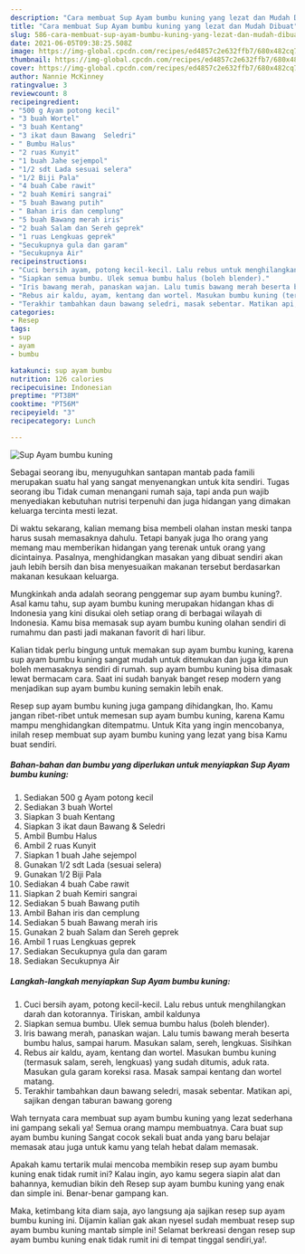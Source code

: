 ```yaml
---
description: "Cara membuat Sup Ayam bumbu kuning yang lezat dan Mudah Dibuat"
title: "Cara membuat Sup Ayam bumbu kuning yang lezat dan Mudah Dibuat"
slug: 586-cara-membuat-sup-ayam-bumbu-kuning-yang-lezat-dan-mudah-dibuat
date: 2021-06-05T09:38:25.508Z
image: https://img-global.cpcdn.com/recipes/ed4857c2e632ffb7/680x482cq70/sup-ayam-bumbu-kuning-foto-resep-utama.jpg
thumbnail: https://img-global.cpcdn.com/recipes/ed4857c2e632ffb7/680x482cq70/sup-ayam-bumbu-kuning-foto-resep-utama.jpg
cover: https://img-global.cpcdn.com/recipes/ed4857c2e632ffb7/680x482cq70/sup-ayam-bumbu-kuning-foto-resep-utama.jpg
author: Nannie McKinney
ratingvalue: 3
reviewcount: 8
recipeingredient:
- "500 g Ayam potong kecil"
- "3 buah Wortel"
- "3 buah Kentang"
- "3 ikat daun Bawang  Seledri"
- " Bumbu Halus"
- "2 ruas Kunyit"
- "1 buah Jahe sejempol"
- "1/2 sdt Lada sesuai selera"
- "1/2 Biji Pala"
- "4 buah Cabe rawit"
- "2 buah Kemiri sangrai"
- "5 buah Bawang putih"
- " Bahan iris dan cemplung"
- "5 buah Bawang merah iris"
- "2 buah Salam dan Sereh geprek"
- "1 ruas Lengkuas geprek"
- "Secukupnya gula dan garam"
- "Secukupnya Air"
recipeinstructions:
- "Cuci bersih ayam, potong kecil-kecil. Lalu rebus untuk menghilangkan darah dan kotorannya. Tiriskan, ambil kaldunya"
- "Siapkan semua bumbu. Ulek semua bumbu halus (boleh blender)."
- "Iris bawang merah, panaskan wajan. Lalu tumis bawang merah beserta bumbu halus, sampai harum. Masukan salam, sereh, lengkuas. Sisihkan"
- "Rebus air kaldu, ayam, kentang dan wortel. Masukan bumbu kuning (termasuk salam, sereh, lengkuas) yang sudah ditumis, aduk rata. Masukan gula garam koreksi rasa. Masak sampai kentang dan wortel matang."
- "Terakhir tambahkan daun bawang seledri, masak sebentar. Matikan api, sajikan dengan taburan bawang goreng"
categories:
- Resep
tags:
- sup
- ayam
- bumbu

katakunci: sup ayam bumbu 
nutrition: 126 calories
recipecuisine: Indonesian
preptime: "PT38M"
cooktime: "PT56M"
recipeyield: "3"
recipecategory: Lunch

---
```



![Sup Ayam bumbu kuning](https://img-global.cpcdn.com/recipes/ed4857c2e632ffb7/680x482cq70/sup-ayam-bumbu-kuning-foto-resep-utama.jpg)

Sebagai seorang ibu, menyuguhkan santapan mantab pada famili merupakan suatu hal yang sangat menyenangkan untuk kita sendiri. Tugas seorang ibu Tidak cuman menangani rumah saja, tapi anda pun wajib menyediakan kebutuhan nutrisi terpenuhi dan juga hidangan yang dimakan keluarga tercinta mesti lezat.

Di waktu  sekarang, kalian memang bisa membeli olahan instan meski tanpa harus susah memasaknya dahulu. Tetapi banyak juga lho orang yang memang mau memberikan hidangan yang terenak untuk orang yang dicintainya. Pasalnya, menghidangkan masakan yang dibuat sendiri akan jauh lebih bersih dan bisa menyesuaikan makanan tersebut berdasarkan makanan kesukaan keluarga. 



Mungkinkah anda adalah seorang penggemar sup ayam bumbu kuning?. Asal kamu tahu, sup ayam bumbu kuning merupakan hidangan khas di Indonesia yang kini disukai oleh setiap orang di berbagai wilayah di Indonesia. Kamu bisa memasak sup ayam bumbu kuning olahan sendiri di rumahmu dan pasti jadi makanan favorit di hari libur.

Kalian tidak perlu bingung untuk memakan sup ayam bumbu kuning, karena sup ayam bumbu kuning sangat mudah untuk ditemukan dan juga kita pun boleh memasaknya sendiri di rumah. sup ayam bumbu kuning bisa dimasak lewat bermacam cara. Saat ini sudah banyak banget resep modern yang menjadikan sup ayam bumbu kuning semakin lebih enak.

Resep sup ayam bumbu kuning juga gampang dihidangkan, lho. Kamu jangan ribet-ribet untuk memesan sup ayam bumbu kuning, karena Kamu mampu menghidangkan ditempatmu. Untuk Kita yang ingin mencobanya, inilah resep membuat sup ayam bumbu kuning yang lezat yang bisa Kamu buat sendiri.

<!--inarticleads1-->

##### Bahan-bahan dan bumbu yang diperlukan untuk menyiapkan Sup Ayam bumbu kuning:

1. Sediakan 500 g Ayam potong kecil
1. Sediakan 3 buah Wortel
1. Siapkan 3 buah Kentang
1. Siapkan 3 ikat daun Bawang &amp; Seledri
1. Ambil  Bumbu Halus
1. Ambil 2 ruas Kunyit
1. Siapkan 1 buah Jahe sejempol
1. Gunakan 1/2 sdt Lada (sesuai selera)
1. Gunakan 1/2 Biji Pala
1. Sediakan 4 buah Cabe rawit
1. Siapkan 2 buah Kemiri sangrai
1. Sediakan 5 buah Bawang putih
1. Ambil  Bahan iris dan cemplung
1. Sediakan 5 buah Bawang merah iris
1. Gunakan 2 buah Salam dan Sereh geprek
1. Ambil 1 ruas Lengkuas geprek
1. Sediakan Secukupnya gula dan garam
1. Sediakan Secukupnya Air




<!--inarticleads2-->

##### Langkah-langkah menyiapkan Sup Ayam bumbu kuning:

1. Cuci bersih ayam, potong kecil-kecil. Lalu rebus untuk menghilangkan darah dan kotorannya. Tiriskan, ambil kaldunya
1. Siapkan semua bumbu. Ulek semua bumbu halus (boleh blender).
1. Iris bawang merah, panaskan wajan. Lalu tumis bawang merah beserta bumbu halus, sampai harum. Masukan salam, sereh, lengkuas. Sisihkan
1. Rebus air kaldu, ayam, kentang dan wortel. Masukan bumbu kuning (termasuk salam, sereh, lengkuas) yang sudah ditumis, aduk rata. Masukan gula garam koreksi rasa. Masak sampai kentang dan wortel matang.
1. Terakhir tambahkan daun bawang seledri, masak sebentar. Matikan api, sajikan dengan taburan bawang goreng




Wah ternyata cara membuat sup ayam bumbu kuning yang lezat sederhana ini gampang sekali ya! Semua orang mampu membuatnya. Cara buat sup ayam bumbu kuning Sangat cocok sekali buat anda yang baru belajar memasak atau juga untuk kamu yang telah hebat dalam memasak.

Apakah kamu tertarik mulai mencoba membikin resep sup ayam bumbu kuning enak tidak rumit ini? Kalau ingin, ayo kamu segera siapin alat dan bahannya, kemudian bikin deh Resep sup ayam bumbu kuning yang enak dan simple ini. Benar-benar gampang kan. 

Maka, ketimbang kita diam saja, ayo langsung aja sajikan resep sup ayam bumbu kuning ini. Dijamin kalian gak akan nyesel sudah membuat resep sup ayam bumbu kuning mantab simple ini! Selamat berkreasi dengan resep sup ayam bumbu kuning enak tidak rumit ini di tempat tinggal sendiri,ya!.

